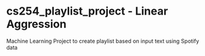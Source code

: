# cs254_playlist_project - Linear Aggression
Machine Learning Project to create playlist based on input text using Spotify data

